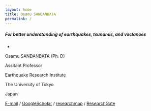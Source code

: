 ```yaml
---
layout: home
title: Osamu SANDANBATA
permalink: /
---
```


##### For better understanding of earthquakes, tsunamis, and voclanoes

-

Osamu SANDANBATA (Ph. D)

Assitant Professor

Earthquake Research Institute

The University of Tokyo

Japan

[E-mail](mailto:osm3@eri.u-tokyo.ac.jp) / [GoogleScholar](https://scholar.google.co.jp/citations?user=jOInzmgAAAAJ&hl=en&oi=ao) / [researchmap](https://researchmap.jp/osandanbata?lang=ja) / [ResearchGate](https://www.researchgate.net/profile/Osamu-Sandanbata) 
